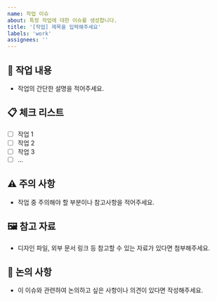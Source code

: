 ```yaml
---
name: 작업 이슈
about: 특정 작업에 대한 이슈를 생성합니다.
title: '[작업] 제목을 입력해주세요'
labels: 'work'
assignees: ''
---
```


## 📌 작업 내용

- 작업의 간단한 설명을 적어주세요.

## 📋 체크 리스트

- [ ] 작업 1
- [ ] 작업 2
- [ ] 작업 3
- [ ] ...

## ⚠️ 주의 사항

- 작업 중 주의해야 할 부분이나 참고사항을 적어주세요.

## 🖼️ 참고 자료

- 디자인 파일, 외부 문서 링크 등 참고할 수 있는 자료가 있다면 첨부해주세요.

## 💬 논의 사항

- 이 이슈와 관련하여 논의하고 싶은 사항이나 의견이 있다면 작성해주세요.
